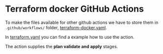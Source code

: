 # Terraform docker GitHub Actions

To make the files available for other github actions we have to store them in `.github/workflows/` folder,
[terraform-docker.yaml](../.github/workflows/terraform-docker.yaml).

In [terraform.yaml](terraform.yaml) you can find a example how to use the action.

The action supplies the **plan validate and apply** stages.
